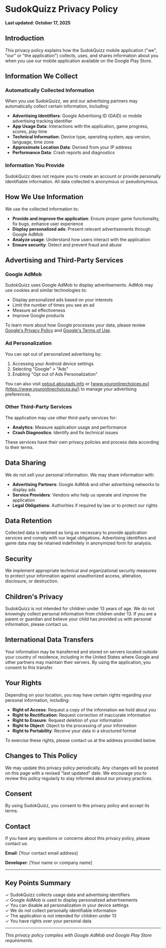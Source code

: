 # SudokQuizz Privacy Policy

**Last updated: October 17, 2025**

## Introduction

This privacy policy explains how the SudokQuizz mobile application ("we", "our" or "the application") collects, uses, and shares information about you when you use our mobile application available on the Google Play Store.

## Information We Collect

### Automatically Collected Information

When you use SudokQuizz, we and our advertising partners may automatically collect certain information, including:

- **Advertising Identifiers**: Google Advertising ID (GAID) or mobile advertising tracking identifier
- **App Usage Data**: Interactions with the application, game progress, scores, play time
- **Technical Information**: Device type, operating system, app version, language, time zone
- **Approximate Location Data**: Derived from your IP address
- **Performance Data**: Crash reports and diagnostics

### Information You Provide

SudokQuizz does not require you to create an account or provide personally identifiable information. All data collected is anonymous or pseudonymous.

## How We Use Information

We use the collected information to:

- **Provide and improve the application**: Ensure proper game functionality, fix bugs, enhance user experience
- **Display personalized ads**: Present relevant advertisements through Google AdMob
- **Analyze usage**: Understand how users interact with the application
- **Ensure security**: Detect and prevent fraud and abuse

## Advertising and Third-Party Services

### Google AdMob

SudokQuizz uses Google AdMob to display advertisements. AdMob may use cookies and similar technologies to:

- Display personalized ads based on your interests
- Limit the number of times you see an ad
- Measure ad effectiveness
- Improve Google products

To learn more about how Google processes your data, please review [Google's Privacy Policy](https://policies.google.com/privacy) and [Google's Terms of Use](https://policies.google.com/technologies/partner-sites).

### Ad Personalization

You can opt out of personalized advertising by:

1. Accessing your Android device settings
2. Selecting "Google" > "Ads"
3. Enabling "Opt out of Ads Personalization"

You can also visit [optout.aboutads.info](https://optout.aboutads.info/) or [www.youronlinechoices.eu](https://www.youronlinechoices.eu/) to manage your advertising preferences.

### Other Third-Party Services

The application may use other third-party services for:

- **Analytics**: Measure application usage and performance
- **Crash Diagnostics**: Identify and fix technical issues

These services have their own privacy policies and process data according to their terms.

## Data Sharing

We do not sell your personal information. We may share information with:

- **Advertising Partners**: Google AdMob and other advertising networks to display ads
- **Service Providers**: Vendors who help us operate and improve the application
- **Legal Obligations**: Authorities if required by law or to protect our rights

## Data Retention

Collected data is retained as long as necessary to provide application services and comply with our legal obligations. Advertising identifiers and game data may be retained indefinitely in anonymized form for analysis.

## Security

We implement appropriate technical and organizational security measures to protect your information against unauthorized access, alteration, disclosure, or destruction.

## Children's Privacy

SudokQuizz is not intended for children under 13 years of age. We do not knowingly collect personal information from children under 13. If you are a parent or guardian and believe your child has provided us with personal information, please contact us.

## International Data Transfers

Your information may be transferred and stored on servers located outside your country of residence, including in the United States where Google and other partners may maintain their servers. By using the application, you consent to this transfer.

## Your Rights

Depending on your location, you may have certain rights regarding your personal information, including:

- **Right of Access**: Request a copy of the information we hold about you
- **Right to Rectification**: Request correction of inaccurate information
- **Right to Erasure**: Request deletion of your information
- **Right to Object**: Object to the processing of your information
- **Right to Portability**: Receive your data in a structured format

To exercise these rights, please contact us at the address provided below.

## Changes to This Policy

We may update this privacy policy periodically. Any changes will be posted on this page with a revised "last updated" date. We encourage you to review this policy regularly to stay informed about our privacy practices.

## Consent

By using SudokQuizz, you consent to this privacy policy and accept its terms.

## Contact

If you have any questions or concerns about this privacy policy, please contact us:

**Email**: [Your contact email address]

**Developer**: [Your name or company name]

---

## Key Points Summary

✓ SudokQuizz collects usage data and advertising identifiers  
✓ Google AdMob is used to display personalized advertisements  
✓ You can disable ad personalization in your device settings  
✓ We do not collect personally identifiable information  
✓ The application is not intended for children under 13  
✓ You have rights over your personal data  

---

*This privacy policy complies with Google AdMob and Google Play Store requirements.*
